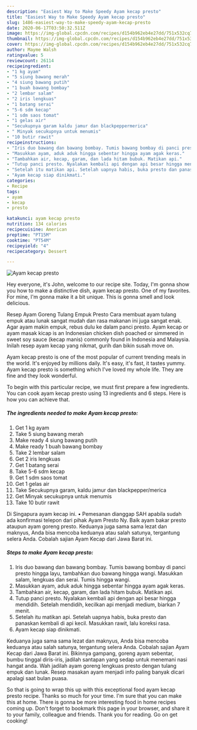 ```yaml
---
description: "Easiest Way to Make Speedy Ayam kecap presto"
title: "Easiest Way to Make Speedy Ayam kecap presto"
slug: 1486-easiest-way-to-make-speedy-ayam-kecap-presto
date: 2020-06-17T03:50:32.511Z
image: https://img-global.cpcdn.com/recipes/d154b962eb4e27dd/751x532cq70/ayam-kecap-presto-foto-resep-utama.jpg
thumbnail: https://img-global.cpcdn.com/recipes/d154b962eb4e27dd/751x532cq70/ayam-kecap-presto-foto-resep-utama.jpg
cover: https://img-global.cpcdn.com/recipes/d154b962eb4e27dd/751x532cq70/ayam-kecap-presto-foto-resep-utama.jpg
author: Mayme Walsh
ratingvalue: 5
reviewcount: 26114
recipeingredient:
- "1 kg ayam"
- "5 siung bawang merah"
- "4 siung bawang putih"
- "1 buah bawang bombay"
- "2 lembar salam"
- "2 iris lengkuas"
- "1 batang serai"
- "5-6 sdm kecap"
- "1 sdm saos tomat"
- "1 gelas air"
- "Secukupnya garam kaldu jamur dan blackpeppermerica"
- " Minyak secukupnya untuk menumis"
- "10 butir rawit"
recipeinstructions:
- "Iris duo bawang dan bawang bombay. Tumis bawang bombay di panci presto hingga layu, tambahkan duo bawang hingga wangi. Masukkan salam, lengkuas dan serai. Tumis hingga wangi."
- "Masukkan ayam, aduk aduk hingga sebentar hingga ayam agak keras."
- "Tambahkan air, kecap, garam, dan lada hitam bubuk. Matikan api."
- "Tutup panci presto. Nyalakan kembali api dengan api besar hingga mendidih. Setelah mendidih, kecilkan api menjadi medium, biarkan 7 menit."
- "Setelah itu matikan api. Setelah uapnya habis, buka presto dan panaskan kembali di api kecil. Masukkan rawit, lalu koreksi rasa."
- "Ayam kecap siap dinikmati."
categories:
- Recipe
tags:
- ayam
- kecap
- presto

katakunci: ayam kecap presto 
nutrition: 134 calories
recipecuisine: American
preptime: "PT15M"
cooktime: "PT54M"
recipeyield: "4"
recipecategory: Dessert

---
```



![Ayam kecap presto](https://img-global.cpcdn.com/recipes/d154b962eb4e27dd/751x532cq70/ayam-kecap-presto-foto-resep-utama.jpg)

Hey everyone, it's John, welcome to our recipe site. Today, I'm gonna show you how to make a distinctive dish, ayam kecap presto. One of my favorites. For mine, I'm gonna make it a bit unique. This is gonna smell and look delicious.

Resep Ayam Goreng Tulang Empuk Presto Cara membuat ayam tulang empuk atau lunak sangat mudah dan rasa makanan ini juga sangat enak. Agar ayam makin empuk, rebus dulu ke dalam panci presto. Ayam kecap or ayam masak kicap is an Indonesian chicken dish poached or simmered in sweet soy sauce (kecap manis) commonly found in Indonesia and Malaysia. Inilah resep ayam kecap yang nikmat, gurih dan bikin susah move on.

Ayam kecap presto is one of the most popular of current trending meals in the world. It's enjoyed by millions daily. It's easy, it's fast, it tastes yummy. Ayam kecap presto is something which I've loved my whole life. They are fine and they look wonderful.


To begin with this particular recipe, we must first prepare a few ingredients. You can cook ayam kecap presto using 13 ingredients and 6 steps. Here is how you can achieve that.

<!--inarticleads1-->

##### The ingredients needed to make Ayam kecap presto:

1. Get 1 kg ayam
1. Take 5 siung bawang merah
1. Make ready 4 siung bawang putih
1. Make ready 1 buah bawang bombay
1. Take 2 lembar salam
1. Get 2 iris lengkuas
1. Get 1 batang serai
1. Take 5-6 sdm kecap
1. Get 1 sdm saos tomat
1. Get 1 gelas air
1. Take Secukupnya garam, kaldu jamur dan blackpepper/merica
1. Get  Minyak secukupnya untuk menumis
1. Take 10 butir rawit


Di Singapura ayam kecap ini. • Pemesanan dianggap SAH apabila sudah ada konfirmasi telepon dari pihak Ayam Presto Ny. Baik ayam bakar presto ataupun ayam goreng presto. Keduanya juga sama sama lezat dan maknyus, Anda bisa mencoba keduanya atau salah satunya, tergantung selera Anda. Cobalah sajian Ayam Kecap dari Jawa Barat ini. 

<!--inarticleads2-->

##### Steps to make Ayam kecap presto:

1. Iris duo bawang dan bawang bombay. Tumis bawang bombay di panci presto hingga layu, tambahkan duo bawang hingga wangi. Masukkan salam, lengkuas dan serai. Tumis hingga wangi.
1. Masukkan ayam, aduk aduk hingga sebentar hingga ayam agak keras.
1. Tambahkan air, kecap, garam, dan lada hitam bubuk. Matikan api.
1. Tutup panci presto. Nyalakan kembali api dengan api besar hingga mendidih. Setelah mendidih, kecilkan api menjadi medium, biarkan 7 menit.
1. Setelah itu matikan api. Setelah uapnya habis, buka presto dan panaskan kembali di api kecil. Masukkan rawit, lalu koreksi rasa.
1. Ayam kecap siap dinikmati.


Keduanya juga sama sama lezat dan maknyus, Anda bisa mencoba keduanya atau salah satunya, tergantung selera Anda. Cobalah sajian Ayam Kecap dari Jawa Barat ini. Bikinnya gampang, goreng ayam sebentar, bumbu tinggal diris-iris, jadilah santapan yang sedap untuk menemani nasi hangat anda. Wah jadilah ayam goreng lengkuas presto dengan tulang empuk dan lunak. Resep masakan ayam menjadi info paling banyak dicari apalagi saat bulan puasa. 

So that is going to wrap this up with this exceptional food ayam kecap presto recipe. Thanks so much for your time. I'm sure that you can make this at home. There is gonna be more interesting food in home recipes coming up. Don't forget to bookmark this page in your browser, and share it to your family, colleague and friends. Thank you for reading. Go on get cooking!
